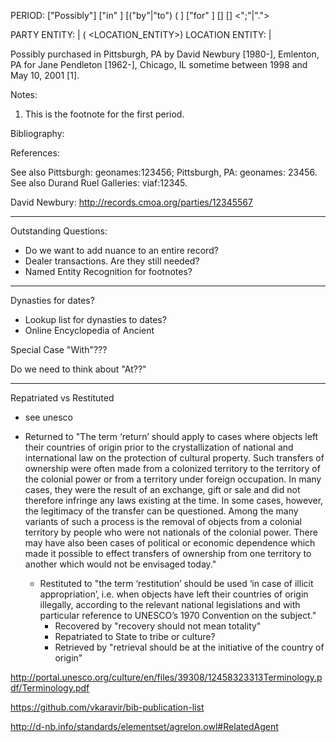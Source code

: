 PERIOD: ["Possibly"] <ACQUISITION METHOD> ["in" <LOCATION ENTITY>] [("by"|"to") (<PARTY ENTITY> ] ["for" <PARTY ENTITY>] [<DATE STRING>] [<FOOTNOTE>] <";"|".">

PARTY ENTITY: <PARTY LOOKUP> | (<PARTY NAME> <LIFE DATES> <LOCATION_ENTITY>)
LOCATION ENTITY: <LOCATION LOOKUP> | <PLACE NAME>


Possibly purchased in Pittsburgh, PA by David Newbury [1980-], Emlenton, PA for Jane Pendleton [1962-], Chicago, IL sometime between 1998 and May 10, 2001 [1]. 


Notes:

1. This is the footnote for the first period.


Bibliography:


References:

See also Pittsburgh: geonames:123456; Pittsburgh, PA: geonames: 23456.
See also Durand Ruel Galleries: viaf:12345.

David Newbury: http://records.cmoa.org/parties/12345567


---

Outstanding Questions:  
  - Do we want to add nuance to an entire record?
  - Dealer transactions.  Are they still needed?
  - Named Entity Recognition for footnotes?




---


Dynasties for dates?
  - Lookup list for dynasties to dates?
  - Online Encyclopedia of Ancient 


Special Case "With"???

Do we need to think about "At??"

----

Repatriated vs Restituted
  - see unesco

- Returned to
  "The term ‘return’ should apply to cases where objects left their countries of origin prior to the crystallization of national and international law on the protection of cultural property. Such transfers of ownership were often made from a colonized territory to the territory of the colonial power or from a territory under foreign occupation. In many cases, they were the result of an exchange, gift or sale and did not therefore infringe any laws existing at the time. In some cases, however, the legitimacy of the transfer can be questioned. Among the many variants of such a process is the removal of objects from a colonial territory by people who were not nationals of the colonial power. There may have also been cases of political or economic dependence which made it possible to effect transfers of ownership from one territory to another which would not be envisaged today."
    - Restituted to
      "the term ‘restitution’ should be used ‘in case of illicit appropriation’, i.e. when objects have left their countries of origin illegally, according to the relevant national legislations and with particular reference to UNESCO’s 1970 Convention on the subject."
        - Recovered by
          "recovery should not mean totality"
        - Repatriated to
          State to tribe or culture?
        - Retrieved by
          "retrieval should be at the initiative of the country of origin"


<http://portal.unesco.org/culture/en/files/39308/12458323313Terminology.pdf/Terminology.pdf>

https://github.com/vkaravir/bib-publication-list

http://d-nb.info/standards/elementset/agrelon.owl#RelatedAgent
  